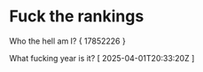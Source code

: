 # Fuck the rankings

Who the hell am I?
{ 17852226 }

What fucking year is it?
[ 2025-04-01T20:33:20Z ]
